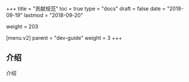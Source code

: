 +++
title = "贡献规范"
toc = true
type = "docs"
draft = false
date = "2018-09-19"
lastmod = "2018-09-20"

weight = 203

[menu.v2]
  parent = "dev-guide"
  weight = 3
+++

## 介绍

介绍
